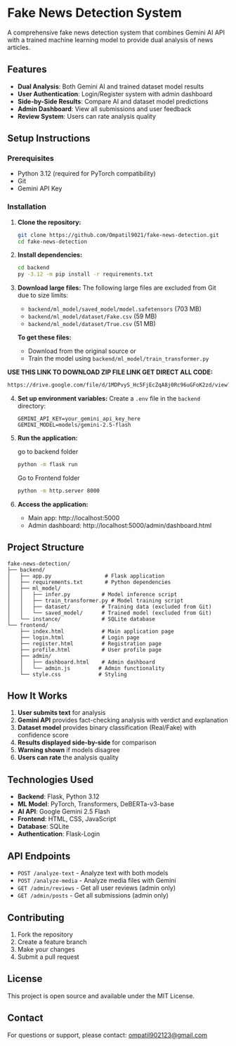 # Fake News Detection System

A comprehensive fake news detection system that combines Gemini AI API with a trained machine learning model to provide dual analysis of news articles.

## Features

- **Dual Analysis**: Both Gemini AI and trained dataset model results
- **User Authentication**: Login/Register system with admin dashboard
- **Side-by-Side Results**: Compare AI and dataset model predictions
- **Admin Dashboard**: View all submissions and user feedback
- **Review System**: Users can rate analysis quality

## Setup Instructions

### Prerequisites

- Python 3.12 (required for PyTorch compatibility)
- Git
- Gemini API Key

### Installation

1. **Clone the repository:**
   ```bash
   git clone https://github.com/Ompatil9021/fake-news-detection.git
   cd fake-news-detection
   ```

2. **Install dependencies:**
   ```bash
   cd backend
   py -3.12 -m pip install -r requirements.txt
   ```

3. **Download large files:**
   The following large files are excluded from Git due to size limits:
   - `backend/ml_model/saved_model/model.safetensors` (703 MB)
   - `backend/ml_model/dataset/Fake.csv` (59 MB)
   - `backend/ml_model/dataset/True.csv` (51 MB)
   
   **To get these files:**
   - Download from the original source or
   - Train the model using `backend/ml_model/train_transformer.py`
  
**USE THIS LINK TO DOWNLOAD ZIP FILE LINK GET DIRECT ALL CODE:**
   ```bash
   https://drive.google.com/file/d/1MDPvyS_Hc5FjEcZqA8j0Rc96uGFoK2zd/view?usp=sharing
   ```

4. **Set up environment variables:**
   Create a `.env` file in the `backend` directory:
   ```
   GEMINI_API_KEY=your_gemini_api_key_here
   GEMINI_MODEL=models/gemini-2.5-flash
   ```

5. **Run the application:**

   go to backend folder

   ```bash
   python -m flask run

   ```

   Go to Frontend folder
   ```bash
   python -m http.server 8000
   ```

7. **Access the application:**
   - Main app: http://localhost:5000
   - Admin dashboard: http://localhost:5000/admin/dashboard.html

## Project Structure

```
fake-news-detection/
├── backend/
│   ├── app.py                 # Flask application
│   ├── requirements.txt       # Python dependencies
│   ├── ml_model/
│   │   ├── infer.py          # Model inference script
│   │   ├── train_transformer.py # Model training script
│   │   ├── dataset/          # Training data (excluded from Git)
│   │   └── saved_model/      # Trained model (excluded from Git)
│   └── instance/             # SQLite database
└── frontend/
    ├── index.html            # Main application page
    ├── login.html            # Login page
    ├── register.html         # Registration page
    ├── profile.html          # User profile page
    ├── admin/
    │   ├── dashboard.html    # Admin dashboard
    │   └── admin.js         # Admin functionality
    └── style.css            # Styling

```

## How It Works

1. **User submits text** for analysis
2. **Gemini API** provides fact-checking analysis with verdict and explanation
3. **Dataset model** provides binary classification (Real/Fake) with confidence score
4. **Results displayed side-by-side** for comparison
5. **Warning shown** if models disagree
6. **Users can rate** the analysis quality

## Technologies Used

- **Backend**: Flask, Python 3.12
- **ML Model**: PyTorch, Transformers, DeBERTa-v3-base
- **AI API**: Google Gemini 2.5 Flash
- **Frontend**: HTML, CSS, JavaScript
- **Database**: SQLite
- **Authentication**: Flask-Login

## API Endpoints

- `POST /analyze-text` - Analyze text with both models
- `POST /analyze-media` - Analyze media files with Gemini
- `GET /admin/reviews` - Get all user reviews (admin only)
- `GET /admin/posts` - Get all submissions (admin only)

## Contributing

1. Fork the repository
2. Create a feature branch
3. Make your changes
4. Submit a pull request

## License

This project is open source and available under the MIT License.

## Contact

For questions or support, please contact: ompatil902123@gmail.com
